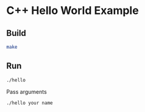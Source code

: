 # C++ Hello World Example

## Build

```bash
make
```

## Run

```bash
./hello
```

Pass arguments

```bash
./hello your name
```
